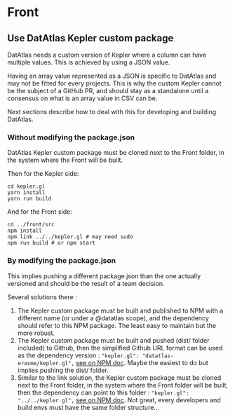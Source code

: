 # Front

## Use DatAtlas Kepler custom package

DatAtlas needs a custom version of Kepler where a column can have multiple values. This is achieved by using a JSON value.

Having an array value represented as a JSON is specific to DatAtlas and may not be fitted for every projects. This is why the custom Kepler cannot be the subject of a GitHub PR, and should stay as a standalone until a consensus on what is an array value in CSV can be.

Next sections describe how to deal with this for developing and building DatAtlas.

### Without modifying the package.json

DatAtlas Kepler custom package must be cloned next to the Front folder, in the system where the Front will be built.

Then for the Kepler side:

```
cd kepler.gl
yarn install
yarn run build
```

And for the Front side:

```
cd ../front/src
npm install
npm link ../../kepler.gl # may need sudo
npm run build # or npm start
```

### By modifying the package.json

This implies pushing a different package.json than the one actually versioned and should be the result of a team decision.

Several solutions there :

1. The Kepler custom package must be built and published to NPM with a different name (or under a @datatlas scope), and the dependency should refer to this NPM package. The least easy to maintain but the more robust.
2. The Kepler custom package must be built and pushed (dist/ folder included) to Github, then the simplified Github URL format can be used as the dependency version : `"kepler.gl": "datatlas-erasme/kepler.gl",` [see on NPM doc](https://docs.npmjs.com/cli/v7/configuring-npm/package-json#github-urls). Maybe the easiest to do but implies pushing the dist/ folder.
3. Similar to the link solution, the Kepler custom package must be cloned next to the Front folder, in the system where the Front folder will be built, then the dependency can point to this folder : `"kepler.gl": "../../kepler.gl",` [see on NPM doc](https://docs.npmjs.com/cli/v7/configuring-npm/package-json#github-urls). Not great, every developers and build envs must have the same folder structure...
